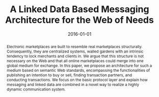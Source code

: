 ---
abstract: Electronic marketplaces are built to resemble real marketplaces structurally.
  Consequently, they are centralized systems, walled gardens with an intrinsic tendency
  to lock merchants and clients in. We argue that this structure is not necessary
  on the Web and that all online marketplaces could merge into one global medium for
  exchange. In this paper, we propose an architecture for such a medium based on semantic
  Web standards, encompassing the functionalities of publishing an intention to buy
  or sell, finding transaction partners, and conducting transactions. We focus on
  the basic protocol layer and explain how messaging and linked data are combined
  in a novel way to realize a highly dynamic communication system.
authors:
- Florian Kleedorfer
- Christina Maria Busch
- Christian Huemer
- Christian Pichler
date: '2016-01-01'
featured: false
links:
- name: Publik
  url: https://publik.tuwien.ac.at/showentry.php?ID=266970&lang=2
publication: Enterprise Modelling and Information Systems Architectures (EMISA), 11
  (2016), 3; S. 1 - 18
publication_types:
- '2'
publishDate: '2016-01-01'
title: A Linked Data Based Messaging Architecture for the Web of Needs
url_pdf: http://publik.tuwien.ac.at/files/publik_266970.pdf
---